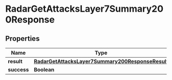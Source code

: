 

# RadarGetAttacksLayer7Summary200Response


## Properties

| Name | Type | Description | Notes |
|------------ | ------------- | ------------- | -------------|
|**result** | [**RadarGetAttacksLayer7Summary200ResponseResult**](RadarGetAttacksLayer7Summary200ResponseResult.md) |  |  |
|**success** | **Boolean** |  |  |



